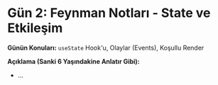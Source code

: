 # Gün 2: Feynman Notları - State ve Etkileşim

**Günün Konuları:** `useState` Hook'u, Olaylar (Events), Koşullu Render

**Açıklama (Sanki 6 Yaşındakine Anlatır Gibi):**

*   ...
